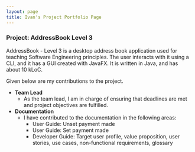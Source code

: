 ```yaml
---
layout: page
title: Ivan's Project Portfolio Page
---
```


### Project: AddressBook Level 3

AddressBook - Level 3 is a desktop address book application used for teaching Software Engineering principles. The user interacts with it using a CLI, and it has a GUI created with JavaFX. It is written in Java, and has about 10 kLoC.

Given below are my contributions to the project.

* **Team Lead**
  * As the team lead, I am in charge of ensuring that deadlines are met and project objectives are fulfilled.
* **Documentation**
  * I have contributed to the documentation in the following areas:
    * User Guide: Unset payment made
    * User Guide: Set payment made
    * Developer Guide: Target user profile, value proposition, user stories, use cases, non-functional requirements, glossary

